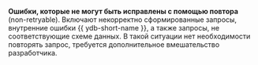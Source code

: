 **Ошибки, которые не могут быть исправлены с помощью повтора** (non-retryable). Включают некорректно сформированные запросы, внутренние ошибки {{ ydb-short-name }}, а также запросы, не соответствующие схеме данных. В такой ситуации нет необходимости повторять запрос, требуется дополнительное вмешательство разработчика.
